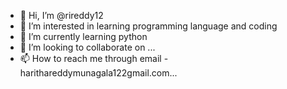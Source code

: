- 👋 Hi, I’m @rireddy12
- 👀 I’m interested in learning programming language and coding
- 🌱 I’m currently learning python
- 💞️ I’m looking to collaborate on ...
- 📫 How to reach me through email - harithareddymunagala122gmail.com...

<!---
rireddy12/rireddy12 is a ✨ special ✨ repository because its `README.md` (this file) appears on your GitHub profile.
You can click the Preview link to take a look at your changes.
--->
